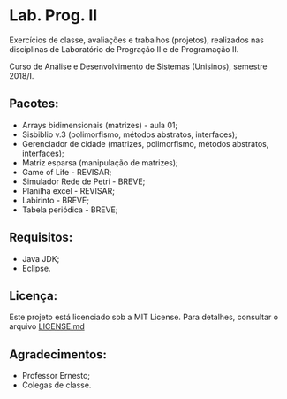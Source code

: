 # Lab. Prog. II

Exercícios de classe, avaliações e trabalhos (projetos), realizados nas disciplinas de Laboratório de Progração II e de Programação II.

Curso de Análise e Desenvolvimento de Sistemas (Unisinos), semestre 2018/I.

## Pacotes:
- Arrays bidimensionais (matrizes) - aula 01;
- Sisbiblio v.3 (polimorfismo, métodos abstratos, interfaces);
- Gerenciador de cidade (matrizes, polimorfismo, métodos abstratos, interfaces);
- Matriz esparsa (manipulação de matrizes);
- Game of Life - REVISAR;
- Simulador Rede de Petri - BREVE;
- Planilha excel - REVISAR;
- Labirinto - BREVE;
- Tabela periódica - BREVE;

## Requisitos:
- Java JDK;
- Eclipse.

## Licença:
Este projeto está licenciado sob a MIT License. Para detalhes, consultar o arquivo [LICENSE.md](LICENSE.md)  

## Agradecimentos:
- Professor Ernesto;
- Colegas de classe.
